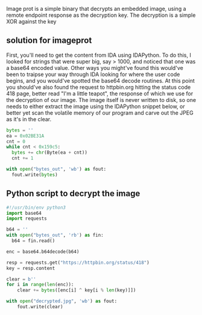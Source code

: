 Image prot is a simple binary that decrypts an embedded image, using a remote endpoint response as the decryption key. The decryption is a simple XOR against the key

## solution for imageprot

First, you'll need to get the content from IDA using IDAPython. To do this, I looked for strings that were super big, say > 1000, and noticed that one was a base64 encoded value. Other ways you might've found this would've been to traipse your way through IDA looking for where the user code begins, and you would've spotted the base64 decode routines. At this point you should've also found the request to httpbin.org hitting the status code 418 page, better read "I'm a little teapot", the response of which we use for the decryption of our image. The image itself is never written to disk, so one needs to either extract the image using the IDAPython snippet below, or better yet scan the volatile memory of our program and carve out the JPEG as it's in the clear.

```python
bytes = ''
ea = 0x02BE31A
cnt = 0
while cnt < 0x159c5:
  bytes += chr(Byte(ea + cnt))
  cnt += 1

with open("bytes_out", 'wb') as fout:
  fout.write(bytes)
```

## Python script to decrypt the image

```python
#!/usr/bin/env python3
import base64
import requests

b64 = ''
with open("bytes_out", 'rb') as fin:
  b64 = fin.read()

enc = base64.b64decode(b64)

resp = requests.get("https://httpbin.org/status/418")
key = resp.content

clear = b''
for i in range(len(enc)):
    clear += bytes([enc[i] ^ key[i % len(key)]])

with open("decrypted.jpg", 'wb') as fout:
    fout.write(clear)
```
